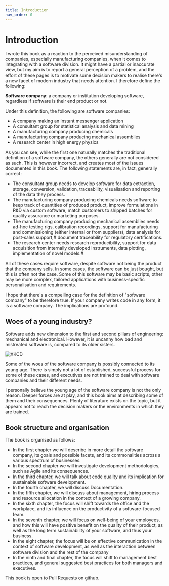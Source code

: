 ```yaml
---
title: Introduction
nav_order: 0
---
```


# Introduction

I wrote this book as a reaction to the perceived misunderstanding of companies, 
especially manufacturing companies, when it comes to integrating with a software
division. It might have a partial or inaccurate view, but my aim is to report a
general perception of a problem, and the effort of these pages is to motivate
some decision makers to realise there's a new facet of modern industry that needs
attention. I therefore define the following:

**Software company**: a company or institution developing software, regardless if
software is their end product or not. 

Under this definition, the following are software companies:

- A company making an instant messenger application
- A consultant group for statistical analysis and data mining
- A manufacturing company producing chemicals
- A manufacturing company producing mechanical assemblies
- A research center in high energy physics

As you can see, while the first one naturally matches the traditional definition
of a software company, the others generally are not considered as such. This is
however incorrect, and creates most of the issues documented in this book. The following
statements are, in fact, generally correct:

- The consultant group needs to develop software for data extraction, storage, conversion,
  validation, traceability, visualisation and reporting of the data they process.
- The manufacturing company producing chemicals needs software to keep track of
  quantities of produced product, improve formulations in R&D via custom
  software, match customers to shipped batches for quality assurance or marketing purposes.
- The manufacturing company producing mechanical assemblies needs ad-hoc
  testing rigs, calibration recordings, support for manufacturing and
  commissioning (either internal or from suppliers), data analysis for post-sales support,#
  document traceability for regulatory certifications.
- The research center needs research reproducibility, support for data acquisition from
  internally developed instruments, data plotting, implementation of novel models.#

All of these cases require software, despite software not being the product
that the company sells. In some cases, the software can be just bought, but
this is often not the case. Some of this software may be basic scripts, other
may be more complex, tailored applications with business-specific
personalisation and requirements.

I hope that there's a compelling case for the definition of "software company"
to be therefore true. If your company writes code in any form, it is a software
company. The implications are profound.

## Woes of a young industry?

Software adds new dimension to the first and second pillars of engineering:
mechanical and electronical. However, it is uncanny how bad and mistreated
software is, compared to its older sisters.

![XKCD](https://imgs.xkcd.com/comics/voting_software.png)

Some of the woes of the software company is possibly connected to its young age.
There is simply not a lot of established, successful process for some of these cases,
and executives are not trained to deal with software companies and their different needs.

I personally believe the young age of the software company is not the only
reason. Deeper forces are at play, and this book aims at describing some of
them and their consequences. Plenty of literature exists on the topic, but it
appears not to reach the decision makers or the environments in which they are
trained. 

## Book structure and organisation

The book is organised as follows:

- In the first chapter we will describe in more detail the software company, its goals and possible facets, and its commonalities across a various spectrum of businesses.
- In the second chapter we will investigate development methodologies, such as Agile and its consequences.
- In the third chapter, we will talk about code quality and its implication for sustainable software development.
- In the fourth chapter, we will discuss Documentation.
- In the fifth chapter, we will discuss about management, hiring process and resource allocation in the context of a growing company.
- In the sixth chapter, the focus will shift towards the office and the workplace, and its influence on the productivity of a software-focused team.
- In the seventh chapter, we will focus on well-being of your employees, and how this will have positive benefit on the quality of their product, as well as the long term sustainability of your software, and thus your business.
- In the eight chapter, the focus will be on effective communication in the context of software development, as well as the interaction between software division and the rest of the company
- In the ninth and final chapter, the focus will shift to management best practices, and general suggested best practices for both managers and executives.

This book is open to Pull Requests on github. 
